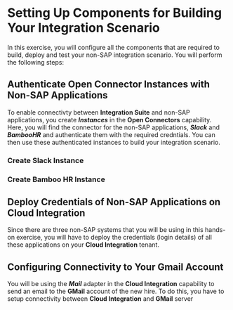 # Setting Up Components for Building Your Integration Scenario

In this exercise, you will configure all the components that are required to build, deploy and test your non-SAP integration scenario. You will perform the following steps:

## Authenticate Open Connector Instances with Non-SAP Applications

To enable connectivty between **Integration Suite** and non-SAP applications, you create ***Instances*** in the **Open Connectors** capability. Here, you will find the connector for the non-SAP applications, ***Slack*** and ***BambooHR*** and authenticate them with the required credntials. You can then use these authenticated instances to build your integration scenario. 

### Create Slack Instance

### Create Bamboo HR Instance

## Deploy Credentials of Non-SAP Applications on Cloud Integration

Since there are three non-SAP systems that you will be using in this hands-on exercise, you will have to deploy the credentials (login details) of all these applications on your **Cloud Integration** tenant. 

## Configuring Connectivity to Your Gmail Account

You will be using the ***Mail*** adapter in the **Cloud Integration** capability to send an email to the **GMail** account of the new hire. To do this, you have to setup connectivity between **Cloud Integration** and **GMail** server 
